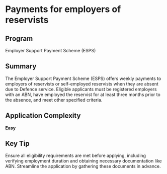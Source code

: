 # Payments for employers of reservists
  
## Program
Employer Support Payment Scheme (ESPS)

## Summary
The Employer Support Payment Scheme (ESPS) offers weekly payments to employers of reservists or self-employed reservists when they are absent due to Defence service. Eligible applicants must be registered employers with an ABN, have employed the reservist for at least three months prior to the absence, and meet other specified criteria.

## Application Complexity
**Easy**

## Key Tip
Ensure all eligibility requirements are met before applying, including verifying employment duration and obtaining necessary documentation like ABN. Streamline the application by gathering these documents in advance.
